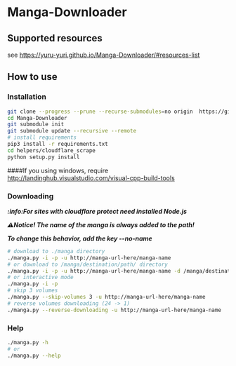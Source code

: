 # Manga-Downloader

## Supported resources

see https://yuru-yuri.github.io/Manga-Downloader/#resources-list


## How to use

### Installation

```bash
git clone --progress --prune --recurse-submodules=no origin  https://github.com/yuru-yuri/Manga-Downloader.git
cd Manga-Downloader
git submodule init
git submodule update --recursive --remote
# install requirements
pip3 install -r requirements.txt
cd helpers/cloudflare_scrape
python setup.py install
```

####If you using windows, require http://landinghub.visualstudio.com/visual-cpp-build-tools

### Downloading

___:info:For sites with cloudflare protect need installed Node.js___


___:warning:Notice! The name of the manga is always added to the path!___

___To change this behavior, add the key --no-name___

```bash
# download to ./manga directory
./manga.py -i -p -u http://manga-url-here/manga-name
# or download to /manga/destination/path/ directory
./manga.py -i -p -u http://manga-url-here/manga-name -d /manga/destination/path/
# or interactive mode
./manga.py -i -p
# skip 3 volumes
./manga.py --skip-volumes 3 -u http://manga-url-here/manga-name
# reverse volumes downloading (24 -> 1)
./manga.py --reverse-downloading -u http://manga-url-here/manga-name
```

### Help

```bash
./manga.py -h
# or
./manga.py --help
```
